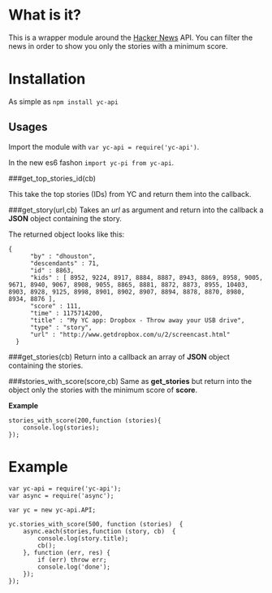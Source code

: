 What is it?
===========

This is a wrapper module around the [Hacker News](https://news.ycombinator.com/) API. You can filter the news in order to show you only the stories with a minimum score.

Installation
============
As simple as `npm install yc-api`


Usages
------

Import the module with `var yc-api = require('yc-api')`.

In the new es6 fashon `import yc-pi from yc-api`.


###get\_top\_stories\_id(cb)

This take the top stories (IDs) from YC and return them into the callback.



###get_story(url,cb)
Takes an *url* as argument and return into the callback a **JSON** object containing the story.

The returned object looks like this:

	{
	      "by" : "dhouston",
	      "descendants" : 71,
	      "id" : 8863,
	      "kids" : [ 8952, 9224, 8917, 8884, 8887, 8943, 8869, 8958, 9005, 9671, 8940, 9067, 8908, 9055, 8865, 8881, 8872, 8873, 8955, 10403, 8903, 8928, 9125, 8998, 8901, 8902, 8907, 8894, 8878, 8870, 8980, 8934, 8876 ],
	      "score" : 111,
	      "time" : 1175714200,
	      "title" : "My YC app: Dropbox - Throw away your USB drive",
	      "type" : "story",
	      "url" : "http://www.getdropbox.com/u/2/screencast.html"
	  }


###get_stories(cb)
Return into a callback an array of **JSON** object containing the stories.



###stories\_with\_score(score,cb)
Same as **get_stories** but return into the object only the stories with the minimum score of **score**.

**Example**

	stories_with_score(200,function (stories){
		console.log(stories);
	});


Example
=======

	var yc-api = require('yc-api');
	var async = require('async');

	var yc = new yc-api.API;

	yc.stories_with_score(500, function (stories)  {
	    async.each(stories,function (story, cb)  {
	        console.log(story.title);
	        cb();
	    }, function (err, res) {
	        if (err) throw err;
	        console.log('done');
	    });
	});
	